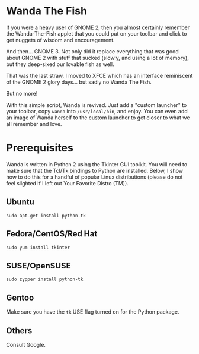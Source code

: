 Wanda The Fish
==============

If you were a heavy user of GNOME 2, then you almost certainly remember the
Wanda-The-Fish applet that you could put on your toolbar and click to get
nuggets of wisdom and encouragement.

And then... GNOME 3.  Not only did it replace everything that was good about
GNOME 2 with stuff that sucked (slowly, and using a lot of memory), but they
deep-sixed our lovable fish as well.

That was the last straw, I moved to XFCE which has an interface reminiscent of
the GNOME 2 glory days... but sadly no Wanda The Fish.

But no more!

With this simple script, Wanda is revived.  Just add a "custom launcher" to your
toolbar, copy ``wanda`` into ``/usr/local/bin``, and enjoy.  You can even add an
image of Wanda herself to the custom launcher to get closer to what we all
remember and love.

Prerequisites
=============

Wanda is written in Python 2 using the Tkinter GUI toolkit. You will need to
make sure that the Tcl/Tk bindings to Python are installed. Below, I show how to
do this for a handful of popular Linux distributions (please do not feel
slighted if I left out Your Favorite Distro (TM)).


Ubuntu
------

```
sudo apt-get install python-tk
```

Fedora/CentOS/Red Hat
---------------------

```
sudo yum install tkinter
```


SUSE/OpenSUSE
-------------

```
sudo zypper install python-tk
```


Gentoo
------

Make sure you have the `tk` USE flag turned on for the Python package.


Others
------

Consult Google.
